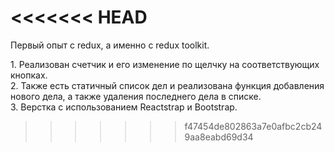 <<<<<<< HEAD
=======
Первый опыт с redux, а именно с redux toolkit.
<div>1. Реализован счетчик и его изменение по щелчку на соответствующих кнопках.</div>
<div>2. Также есть статичный список дел и реализована функция добавления нового дела, а также удаления последнего дела в списке.</div>
<div>3. Верстка с использованием Reactstrap и Bootstrap.</div>



>>>>>>> f47454de802863a7e0afbc2cb249aa8eabd69d34

